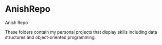 # AnishRepo
Anish Repo

These folders contain my personal projects that display skills including data structures and object-oriented programming.
